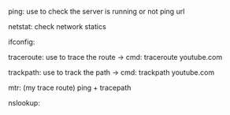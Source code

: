 ping: use to check the server is running or not ping url

netstat: check network statics

ifconfig:

traceroute: use to trace the route -> cmd: traceroute youtube.com

trackpath: use to track the path -> cmd: trackpath youtube.com

mtr: (my trace route) ping + tracepath

nslookup:
